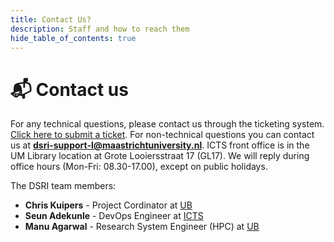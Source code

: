 ```yaml
---
title: Contact Us?
description: Staff and how to reach them
hide_table_of_contents: true
---
```


# 📬 Contact us

For any technical questions, please contact us through the ticketing system. [Click here to submit a ticket](https://servicedesk.icts.maastrichtuniversity.nl/tas/public/ssp/content/serviceflow?unid=1ffa93e9ecd94d938ad46e3cb24c2392). For non-technical questions you can contact us at **[dsri-support-l@maastrichtuniversity.nl](mailto:dsri-support-l@maastrichtuniversity.nl)**. ICTS front office is in the UM Library location at Grote Looiersstraat 17 (GL17). We will reply during office hours (Mon-Fri: 08.30-17.00), except on public holidays.

The DSRI team members:

- **Chris Kuipers** - Project Cordinator at [UB](https://library.maastrichtuniversity.nl/)
- **Seun Adekunle** - DevOps Engineer at [ICTS](https://maastrichtuniversity.nl/icts)
- **Manu Agarwal** - Research System Engineer (HPC) at [UB](https://library.maastrichtuniversity.nl/)

